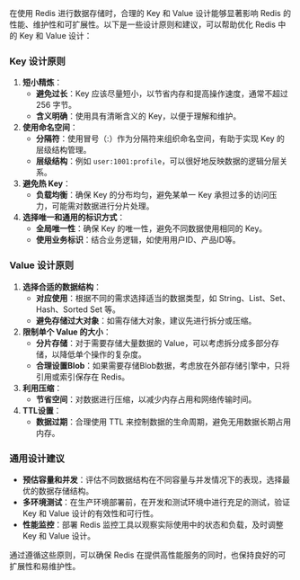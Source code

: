 在使用 Redis 进行数据存储时，合理的 Key 和 Value 设计能够显著影响 Redis 的性能、维护性和可扩展性。以下是一些设计原则和建议，可以帮助优化 Redis 中的 Key 和 Value 设计：

### Key 设计原则
1. **短小精炼**：
    - **避免过长**：Key 应该尽量短小，以节省内存和提高操作速度，通常不超过 256 字节。
    - **含义明确**：使用具有清晰含义的 Key，以便于理解和维护。
2. **使用命名空间**：
    - **分隔符**：使用冒号（:）作为分隔符来组织命名空间，有助于实现 Key 的层级结构管理。
    - **层级结构**：例如 `user:1001:profile`，可以很好地反映数据的逻辑分层关系。
3. **避免热 Key**：
    - **负载均衡**：确保 Key 的分布均匀，避免某单一 Key 承担过多的访问压力，可能需对数据进行分片处理。
4. **选择唯一和通用的标识方式**：
    - **全局唯一性**：确保 Key 的唯一性，避免不同数据使用相同的 Key。
    - **使用业务标识**：结合业务逻辑，如使用用户ID、产品ID等。

### Value 设计原则
1. **选择合适的数据结构**：
    - **对应使用**：根据不同的需求选择适当的数据类型，如 String、List、Set、Hash、Sorted Set 等。
    - **避免存储过大对象**：如需存储大对象，建议先进行拆分或压缩。
2. **限制单个 Value 的大小**：
    - **分片存储**：对于需要存储大量数据的 Value，可以考虑拆分成多部分存储，以降低单个操作的复杂度。
    - **合理设置Blob**：如果需要存储Blob数据，考虑放在外部存储引擎中，只将引用或索引保存在 Redis。
3. **利用压缩**：
    - **节省空间**：对数据进行压缩，以减少内存占用和网络传输时间。
4. **TTL设置**：
    - **数据过期**：合理使用 TTL 来控制数据的生命周期，避免无用数据长期占用内存。

### 通用设计建议
+ **预估容量和并发**：评估不同数据结构在不同容量与并发情况下的表现，选择最优的数据存储结构。
+ **多环境测试**：在生产环境部署前，在开发和测试环境中进行充足的测试，验证 Key 和 Value 设计的有效性和可行性。
+ **性能监控**：部署 Redis 监控工具以观察实际使用中的状态和负载，及时调整 Key 和 Value 设计。

通过遵循这些原则，可以确保 Redis 在提供高性能服务的同时，也保持良好的可扩展性和易维护性。

